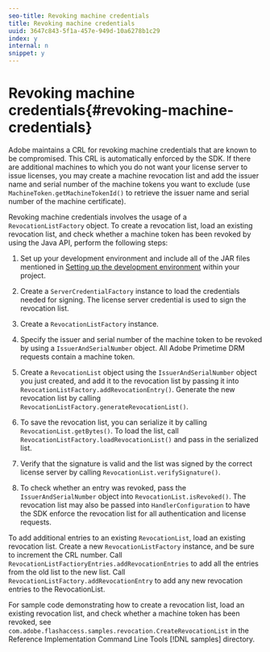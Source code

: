 ```yaml
---
seo-title: Revoking machine credentials
title: Revoking machine credentials
uuid: 3647c843-5f1a-457e-949d-10a6278b1c29
index: y
internal: n
snippet: y
---
```


# Revoking machine credentials{#revoking-machine-credentials}

Adobe maintains a CRL for revoking machine credentials that are known to be compromised. This CRL is automatically enforced by the SDK. If there are additional machines to which you do not want your license server to issue licenses, you may create a machine revocation list and add the issuer name and serial number of the machine tokens you want to exclude (use `MachineToken.getMachineTokenId()` to retrieve the issuer name and serial number of the machine certificate).

Revoking machine credentials involves the usage of a `RevocationListFactory` object. To create a revocation list, load an existing revocation list, and check whether a machine token has been revoked by using the Java API, perform the following steps:

1. Set up your development environment and include all of the JAR files mentioned in [Setting up the development environment](c_content-setting-up-the-dev-env.md) within your project. 
1. Create a `ServerCredentialFactory` instance to load the credentials needed for signing. The license server credential is used to sign the revocation list. 
1. Create a `RevocationListFactory` instance. 
1. Specify the issuer and serial number of the machine token to be revoked by using a `IssuerAndSerialNumber` object. All Adobe Primetime DRM requests contain a machine token. 
1. Create a `RevocationList` object using the `IssuerAndSerialNumber` object you just created, and add it to the revocation list by passing it into `RevocationListFactory.addRevocationEntry()`. Generate the new revocation list by calling `RevocationListFactory.generateRevocationList()`. 

1. To save the revocation list, you can serialize it by calling `RevocationList.getBytes()`. To load the list, call `RevocationListFactory.loadRevocationList()` and pass in the serialized list. 

1. Verify that the signature is valid and the list was signed by the correct license server by calling `RevocationList.verifySignature()`. 
1. To check whether an entry was revoked, pass the `IssuerAndSerialNumber` object into `RevocationList.isRevoked()`. The revocation list may also be passed into `HandlerConfiguration` to have the SDK enforce the revocation list for all authentication and license requests.

To add additional entries to an existing `RevocationList`, load an existing revocation list. Create a new `RevocationListFactory` instance, and be sure to increment the CRL number. Call `RevocationListFactioryEntries.addRevocationEntries` to add all the entries from the old list to the new list. Call `RevocationListFactory.addRevocationEntry` to add any new revocation entries to the RevocationList.

For sample code demonstrating how to create a revocation list, load an existing revocation list, and check whether a machine token has been revoked, see `com.adobe.flashaccess.samples.revocation.CreateRevocationList` in the Reference Implementation Command Line Tools [!DNL samples] directory. 
